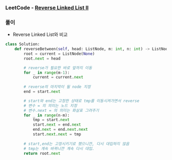 ### LeetCode - [Reverse Linked List II](https://leetcode.com/problems/reverse-linked-list-ii/)

### 풀이

* Reverse Linked List와 비교

```Python
class Solution:
    def reverseBetween(self, head: ListNode, m: int, n: int) -> ListNode:
        root = current = ListNode(None)
        root.next = head

        # reverse가 필요한 바로 앞까지 이동
        for _ in range(m-1):
            current = current.next
        
        # reverse의 마지막이 될 node 지정
        end = start.next

        # start와 end는 고정한 상태로 tmp를 이동시켜가면서 reverse
        # 변수 = 의 의미는 노드 지정
        # 변수.next = 의 의미는 화살표 그려주기
        for _ in range(n-m):
            tmp = start.next
            start.next = end.next
            end.next = end.next.next
            start.next.next = tmp
        
        # start,end는 고정시키기로 했으니깐, 다시 대입하지 않음
        # tmp는 계속 바뀌니깐 계속 다시 대입.
        return root.next

```